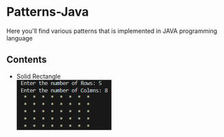 # Patterns-Java
<p>Here you'll find various patterns that is implemented in JAVA programming language</p>

<h2>Contents</h2>
<ul>
  <li>Solid Rectangle</li>
  <img src="SolidRectangle_preview.png">
</ul>
